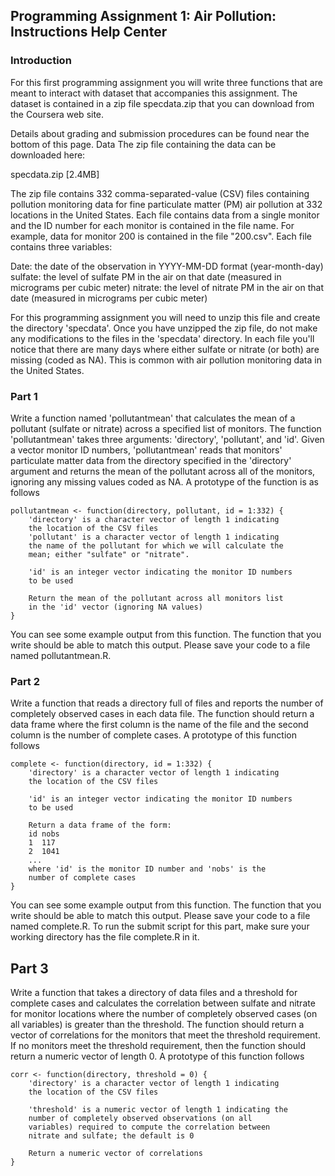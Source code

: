 ## Programming Assignment 1: Air Pollution: Instructions Help Center

### Introduction
For this first programming assignment you will write three functions that are meant to interact with dataset that accompanies this assignment. The dataset is contained in a zip file specdata.zip that you can download from the Coursera web site. 

Details about grading and submission procedures can be found near the bottom of this page.
Data
The zip file containing the data can be downloaded here:

specdata.zip [2.4MB]

The zip file contains 332 comma-separated-value (CSV) files containing pollution monitoring data for fine particulate matter (PM) air pollution at 332 locations in the United States. Each file contains data from a single monitor and the ID number for each monitor is contained in the file name. For example, data for monitor 200 is contained in the file "200.csv". Each file contains three variables:

Date: the date of the observation in YYYY-MM-DD format (year-month-day)
sulfate: the level of sulfate PM in the air on that date (measured in micrograms per cubic meter)
nitrate: the level of nitrate PM in the air on that date (measured in micrograms per cubic meter)

For this programming assignment you will need to unzip this file and create the directory 'specdata'. Once you have unzipped the zip file, do not make any modifications to the files in the 'specdata' directory. In each file you'll notice that there are many days where either sulfate or nitrate (or both) are missing (coded as NA). This is common with air pollution monitoring data in the United States.

### Part 1
Write a function named 'pollutantmean' that calculates the mean of a pollutant (sulfate or nitrate) across a specified list of monitors. The function 'pollutantmean' takes three arguments: 'directory', 'pollutant', and 'id'. Given a vector monitor ID numbers, 'pollutantmean' reads that monitors' particulate matter data from the directory specified in the 'directory' argument and returns the mean of the pollutant across all of the monitors, ignoring any missing values coded as NA. A prototype of the function is as follows

<!-- -->

	pollutantmean <- function(directory, pollutant, id = 1:332) {
		'directory' is a character vector of length 1 indicating
		the location of the CSV files
		'pollutant' is a character vector of length 1 indicating
		the name of the pollutant for which we will calculate the
		mean; either "sulfate" or "nitrate".

		'id' is an integer vector indicating the monitor ID numbers
		to be used

		Return the mean of the pollutant across all monitors list
		in the 'id' vector (ignoring NA values)
	}

You can see some example output from this function. The function that you write should be able to match this output. Please save your code to a file named pollutantmean.R.

### Part 2
Write a function that reads a directory full of files and reports the number of completely observed cases in each data file. The function should return a data frame where the first column is the name of the file and the second column is the number of complete cases. A prototype of this function follows

<!-- -->

	complete <- function(directory, id = 1:332) {
		'directory' is a character vector of length 1 indicating
		the location of the CSV files

		'id' is an integer vector indicating the monitor ID numbers
		to be used

		Return a data frame of the form:
		id nobs
		1  117
		2  1041
		...
		where 'id' is the monitor ID number and 'nobs' is the
		number of complete cases
	}

You can see some example output from this function. The function that you write should be able to match this output. Please save your code to a file named complete.R. To run the submit script for this part, make sure your working directory has the file complete.R in it.

## Part 3
Write a function that takes a directory of data files and a threshold for complete cases and calculates the correlation between sulfate and nitrate for monitor locations where the number of completely observed cases (on all variables) is greater than the threshold. The function should return a vector of correlations for the monitors that meet the threshold requirement. If no monitors meet the threshold requirement, then the function should return a numeric vector of length 0. A prototype of this function follows

<!-- -->
	
	corr <- function(directory, threshold = 0) {
		'directory' is a character vector of length 1 indicating
		the location of the CSV files

		'threshold' is a numeric vector of length 1 indicating the
		number of completely observed observations (on all
		variables) required to compute the correlation between
		nitrate and sulfate; the default is 0

		Return a numeric vector of correlations
	}